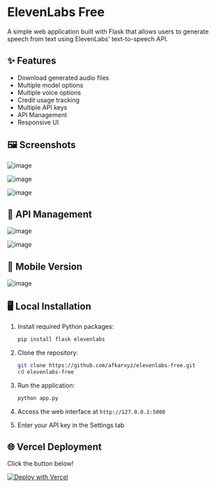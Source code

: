 # ElevenLabs Free

A simple web application built with Flask that allows users to generate speech from text using ElevenLabs' text-to-speech API.

## ✨ Features

- Download generated audio files
- Multiple model options 
- Multiple voice options
- Credit usage tracking
- Multiple API keys
- API Management
- Responsive UI
  
## 🖼️ Screenshots

![image](https://github.com/user-attachments/assets/48c9c998-39c0-4ea6-a46c-de489271597d)

![image](https://github.com/user-attachments/assets/f6ffab32-f058-4100-97dc-573b0569ff5d)

![image](https://github.com/user-attachments/assets/b7f8beed-9a67-4590-b5ca-50222af70acd)

## 🔑 API Management

![image](https://github.com/user-attachments/assets/4c6cf8cf-2cd3-4bd0-8cd6-e8ab6b6449f1)

![image](https://github.com/user-attachments/assets/a7b364af-99a1-4029-84a2-dadddc56fbc0)

## 📱 Mobile Version

![image](https://github.com/user-attachments/assets/3d40f76d-a754-429c-9adf-4a30a9cd0c34)

## 🖥️ Local Installation

1. Install required Python packages:
   ```bash
   pip install flask elevenlabs
   ```
   
2. Clone the repository:
   ```bash
   git clone https://github.com/afkarxyz/elevenlabs-free.git
   cd elevenlabs-free
   ```
   
3. Run the application:
   ```bash
   python app.py
   ```

4. Access the web interface at `http://127.0.0.1:5000`
5. Enter your API key in the Settings tab
     
## 🌐 Vercel Deployment

Click the button below!

[![Deploy with Vercel](https://vercel.com/button)](https://vercel.com/new/clone?repository-url=https://github.com/afkarxyz/elevenlabs-free/tree/main)
